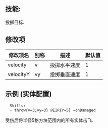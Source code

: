 技能: 
--------------------------

投掷目标.

修改项
----------

| 修改项名 | 别称    | 描述                                                                                                    | 默认值 |
|-----------|------------|----------------------------------------------------------------------------------------------------------------|---------------|
| velocity | v | 投掷水平速度 | 1 |
| velocityY | vy | 投掷垂直速度 | 1 |

示例 (实体配置)
--------

      Skills:
      - throw{v=3;vy=3} @EIR{r=5} ~onDamaged

受伤后将半径5格方块范围内的所有实体击飞.